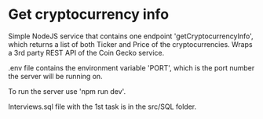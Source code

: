 # Get cryptocurrency info

Simple NodeJS service that contains one endpoint 'getCryptocurrencyInfo', which returns a list of both Ticker and Price of the cryptocurrencies. Wraps a 3rd party REST API of the Coin Gecko service.

.env file contains the environment variable 'PORT', which is the port number the server will be running on.

To run the server use 'npm run dev'.

Interviews.sql file with the 1st task is in the src/SQL folder.
